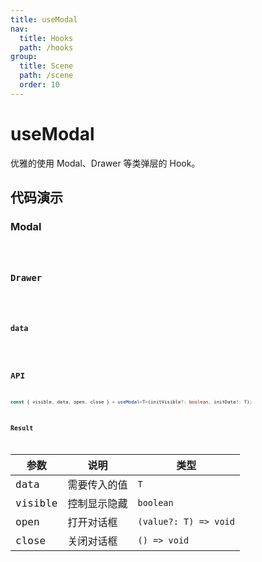 ```yaml
---
title: useModal
nav:
  title: Hooks
  path: /hooks
group:
  title: Scene
  path: /scene
  order: 10
---
```


# useModal

优雅的使用 Modal、Drawer 等类弹层的 Hook。

## 代码演示

### Modal

<code src="./demo/demo01.tsx" />

### Drawer

<code src="./demo/demo02.tsx" />

### data

<code src="./demo/demo03.tsx" />

## API

```ts
const { visible, data, open, close } = useModal<T>(initVisible?: boolean, initData?: T);
```

### Result

|参数|说明|类型|
|---|---|---|
|data|需要传入的值|`T`|
|visible|控制显示隐藏|`boolean`|
|open|打开对话框|`(value?: T) => void`|
|close|关闭对话框|`() => void`|
